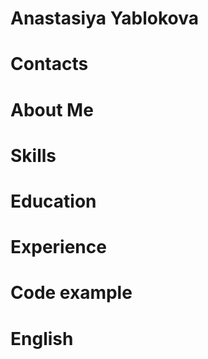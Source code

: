 # Anastasiya Yablokova

# Contacts

# About Me

# Skills

# Education

# Experience

# Code example

# English